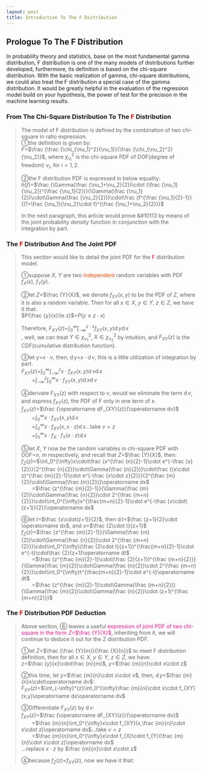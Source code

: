 ```yaml
---
layout: post
title: Introduction To The F Distribution
---
```


## Prologue To The F Distribution
<p class="message">
In probability theory and statistics, base on the most fundamental gamma distribution, F distribution is one of the many models of distributions further developed, furthermore, its definition is based on the chi-square distribution.  
With the basic realization of gamma, chi-square distributions, we could also treat the F distribution a special case of the gamma distribution.  
It would be greatly helpful in the evaluation of the regression model build on your hypothesis, the power of test for the precision in the machine learning results.   
</p>

### From The Chi-Square Distribution To The <font color="Red">F</font> Distribution
>The model of F distribution is defined by the combination of two chi-square in ratio expression.  
>&#10112;the definition is given by:  
>$F$=$\frac {\frac {\chi_{\nu_1}^2}{\nu_1}}{\frac {\chi_{\nu_2}^2}{\nu_2}}$, where $\chi_{\nu_i}^2$ is the chi-square PDF of DOF(degree of freedom) $\nu_i$, for $i=1,2$.  
>
>&#10113;the F distribution PDF is expressed in below equality:  
>$h(f)$=$\frac {\Gamma(\frac {\nu_1+\nu_2}{2})\cdot (\frac {\nu_1}{\nu_2})^{\frac {\nu_1}{2}}}{\Gamma(\frac {\nu_1}{2})\cdot\Gamma(\frac {\nu_2}{2})}\cdot\frac {f^{\frac {\nu_1}{2}-1}}{(1+\frac {\nu_1}{\nu_2}\cdot f)^{\frac {\nu_1+\nu_2}{2}}}$   
>
>In the next paragraph, this article would prove &#10113 by means of the joint probability density function in conjunction with the integration by part.  

### The <font color="Red">F</font> Distribution And The Joint PDF
>This section would like to detail the joint PDF for the <font color="Red">F</font> distribution model.  
>
>&#10112;suppose $X$, $Y$ are two <font color="OrangeRed">independent</font> random variables with PDF $f_X(x)$, $f_Y(y)$.  
>
>&#10113;let $Z$=$\frac {Y}{X}$, we denote $f_{XY}(x,y)$ to be the PDF of $Z$, where it is also a random variable.  Then for all $x\in X$, $y\in Y$, $z\in Z$, we have it that:  
>$P(\frac {y}{x}\le z)$=$P(y\le z\cdot x)$  
>
>Therefore, $F_{XY}(z)$=$\int_0^{\infty}\int_{-\infty}^{z\cdot x}f_{XY}(x,y)\operatorname dy\operatorname dx$  
>, well, we can treat $Y\in \chi_{\nu_1}^2$, $X\in \chi_{\nu_2}^2$ by intuition, and $F_{XY}(z)$ is the CDF(cumulative distribution function).  
>
>&#10114;let $y$=$x\cdot v$, then, $\operatorname dy$=$x\cdot\operatorname dv$, this is a little utilization of integration by part.  
>$F_{XY}(z)$=$\int_0^{\infty}\int_{-\infty}^{z}x\cdot f_{XY}(x,y)\operatorname dv\operatorname dx$  
>$\;\;\;\;\;\;\;\;$=$\int_{-\infty}^{z}\int_0^{\infty}x\cdot f_{XY}(x,y)\operatorname dx\operatorname dv$  
>
>&#10115;derivate $F_{XY}(z)$ with respect to $v$, would we eliminate the term $\operatorname dv$, and express $f_{XY}(z)$, the PDF of F only in one term of $x$.  
>$f_{XY}(z)$=$\frac {\operatorname dF_{XY}(z)}{\operatorname dv}$  
>$\;\;\;\;\;\;\;\;$=$\int_0^{\infty}x\cdot f_{XY}(x,y)\operatorname dx$  
>$\;\;\;\;\;\;\;\;$=$\int_0^{\infty}x\cdot f_{XY}(x,x\cdot z)\operatorname dx$...take $v=z$  
>$\;\;\;\;\;\;\;\;$=$\int_0^{\infty}x\cdot f_{X}\cdot f_{Y}(x\cdot z)\operatorname dx$  
>
>&#10116;let $X$, $Y$ now be the random variables in chi-square PDF with DOF=$n$, $m$ respectively, and recall that $Z$=$\frac {Y}{X}$, then:  
>$f_Z(z)$=$\int_0^{\infty}x\cdot\frac {x^{\frac {n}{2}-1}\cdot e^{-\frac {x}{2}}}{2^{\frac {n}{2}}\cdot\Gamma(\frac {n}{2})}\cdot\frac {(x\cdot z)^{\frac {m}{2}-1}\cdot e^{-\frac {x\cdot z}{2}}}{2^{\frac {m}{2}}\cdot\Gamma(\frac {m}{2})}\operatorname dx$  
>$\;\;\;\;\;\;\;\;$=$\frac {z^{\frac {m}{2}-1}}{\Gamma(\frac {m}{2})\cdot\Gamma(\frac {n}{2})\cdot 2^{\frac {m+n}{2}}}\cdot\int_0^{\infty}x^{\frac{m+n}{2}-1}\cdot e^{-\frac {x\cdot\(z+1)}{2}}\operatorname dx$  
>
>&#10117;let $t$=$\frac {x\cdot(z+1)}{2}$, then $\operatorname dt$=$\frac {z+1}{2}\cdot \operatorname dx$, and $x$=$\frac {2\cdot t}{z+1}$  
>$f_Z(z)$=$\frac {z^{\frac {m}{2}-1}}{\Gamma(\frac {m}{2})\cdot\Gamma(\frac {n}{2})\cdot 2^{\frac {m+n}{2}}}\cdot\int_0^{\infty}(\frac {2\cdot t}{z+1})^{\frac{m+n}{2}-1}\cdot e^{-t}\cdot\frac {2}{z+1}\operatorname dt$  
>$\;\;\;\;\;\;\;\;$=$\frac {z^{\frac {m}{2}-1}\cdot(\frac {2}{z+1})^{\frac {m+n}{2}}}{\Gamma(\frac {m}{2})\cdot\Gamma(\frac {n}{2})\cdot 2^{\frac {m+n}{2}}}\cdot\int_0^{\infty}t^{\frac{m+n}{2}-1}\cdot e^{-t}\operatorname dt$  
>$\;\;\;\;\;\;\;\;$=$\frac {z^{\frac {m}{2}-1}\cdot\Gamma(\frac {m+n}{2})}{\Gamma(\frac {m}{2})\cdot\Gamma(\frac {n}{2})\cdot (z+1)^{\frac {m+n}{2}}}$  

### The <font color="Red">F</font> Distribution PDF Deduction
>Above section, &#10117; leaves a useful <font color="DeepPink">expression of joint PDF of two chi-square in the form $Z$=$\frac {Y}{X}$</font>, inheriting from it, we will continue to deduce it out for the Z distribution PDF.  
>
>&#10112;let $Z$=$\frac {\frac {Y}{m}}{\frac {X}{n}}$ to meet F distribution definition,  then for all $x\in X$, $y\in Y$, $z\in Z$, we have:  
>$z$=$\frac {y}{x}\cdot\frac {n}{m}$, $y$=$\frac {m}{n}\cdot x\cdot z$  
>
>&#10113;this time, let $y$=$\frac {m}{n}\cdot x\cdot v$, then, $\operatorname dy$=$\frac {m}{n}x\cdot\operatorname dv$:  
>$F_{XY}(z)$=$\int_{-\infty}^{z}\int_0^{\infty}\frac {m}{n}\cdot x\cdot f_{XY}(x,y)\operatorname dx\operatorname dv$  
>
>&#10114;Differentiate $F_{XY}(z)$ by $\operatorname dv$:  
>$f_{XY}(z)$=$\frac {\operatorname dF_{XY}(z)}{\operatorname dv}$  
>$\;\;\;\;\;\;\;\;$=$\frac {m}{n}\int_0^{\infty}x\cdot f_{XY}(x,\frac {m}{n}\cdot x\cdot z)\operatorname dx$...take $v=z$  
>$\;\;\;\;\;\;\;\;$=$\frac {m}{n}\int_0^{\infty}x\cdot f_{X}\cdot f_{Y}(\frac {m}{n}\cdot x\cdot z)\operatorname dx$  
>...replace $x\cdot z$ by $\frac {m}{n}\cdot x\cdot z$
>
>&#10115;because $f_Z(z)$=$f_{XY}(z)$, now we have it that:  


<!-- Γ -->
<!-- \frac{\Gamma(k + n)}{\Gamma(n)} \frac{1}{r^k}  -->
<!-- \mbox{\large$\vert$}\nolimits_0^\infty -->
<!-- \vert_0^\infty -->
<!-- &prime; ′ -->
<!-- &Prime; ″ -->
<!-- \overline{X_n} -->

<!-- Notes -->
<!-- <font color="OrangeRed">items, verb, to make it the focus</font> -->
<!-- <font color="Red">KKT</font> -->
<!-- <font color="Red">SMO heuristics</font> -->
<!-- <font color="DeepSkyBlue">suggested item, soft item</font> -->
<!-- <font color="RoyalBlue">old alpha</font> -->
<!-- <font color="Green">new alpha</font> -->

<!-- <font color="DeepPink">positive conclusion, finding</font> -->
<!-- <font color="DimGray">negative conclusion, finding</font> -->

<!-- <font color="#00ADAD">policy</font> -->
<!-- <font color="#6100A8">full observable</font> -->
<!-- <font color="#FFAC12">partial observable</font> -->
<!-- <font color="#EB00EB">stochastic</font> -->
<!-- <font color="#8400E6">state transition</font> -->
<!-- <font color="#D600D6">discount factor gamma $\gamma$</font> -->
<!-- <font color="#D600D6">$V(S)$</font> -->
<!-- <font color="#9300FF">immediate reward R(S)</font> -->

<!-- https://www.medcalc.org/manual/gamma_distribution_functions.php -->